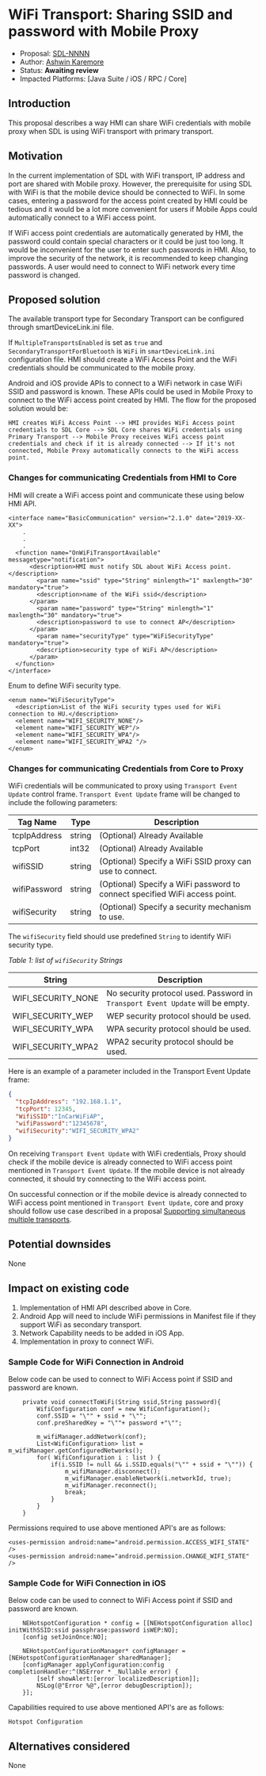 # WiFi Transport: Sharing SSID and password with Mobile Proxy

* Proposal: [SDL-NNNN](NNNN-sharing-wifi-ssid-and-password)
* Author: [Ashwin Karemore](https://github.com/ashwink11)
* Status: **Awaiting review**
* Impacted Platforms: [Java Suite / iOS / RPC / Core]

## Introduction

This proposal describes a way HMI can share WiFi credentials with mobile proxy when SDL is using WiFi transport with primary transport. 

## Motivation

In the current implementation of SDL with WiFi transport, IP address and port are shared with Mobile proxy. However, the prerequisite for using SDL with WiFi is that the mobile device should be connected to WiFi.
In some cases, entering a password for the access point created by HMI could be tedious and it would be a lot more convenient for users if Mobile Apps could automatically connect to a WiFi access point.

If WiFi access point credentials are automatically generated by HMI, the password could contain special characters or it could be just too long. It would be inconvenient for the user to enter such passwords in HMI. Also, to improve the security of the network, it is recommended to keep changing passwords. A user would need to connect to WiFi network every time password is changed.

## Proposed solution

The available transport type for Secondary Transport can be configured through smartDeviceLink.ini file. 

If `MultipleTransportsEnabled` is set as `true` and `SecondaryTransportForBluetooth` is `WiFi` in `smartDeviceLink.ini` configuration file. HMI should create a WiFi Access Point and the WiFi credentials should be communicated to the mobile proxy.

Android and iOS provide APIs to connect to a WiFi network in case WiFi SSID and password is known. These APIs could be used in Mobile Proxy to connect to the WiFi access point created by HMI. The flow for the proposed solution would be:

`HMI creates WiFi Access Point --> HMI provides WiFi Access point credentials to SDL Core --> SDL Core shares WiFi credentials using Primary Transport --> Mobile Proxy receives WiFi access point credentials and check if it is already connected --> If it's not connected, Mobile Proxy automatically connects to the WiFi access point.`

### Changes for communicating Credentials from HMI to Core

HMI will create a WiFi access point and communicate these using below HMI API.

```
<interface name="BasicCommunication" version="2.1.0" date="2019-XX-XX">
	.
	.
	.
  <function name="OnWiFiTransportAvailable" messagetype="notification">
      <description>HMI must notify SDL about WiFi Access point.</description>
	    <param name="ssid" type="String" minlength="1" maxlength="30" mandatory="true">
        <description>name of the WiFi ssid</description>
      </param>
	    <param name="password" type="String" minlength="1" maxlength="30" mandatory="true">
        <description>password to use to connect AP</description>
      </param>
	    <param name="securityType" type="WiFiSecurityType" mandatory="true">
        <description>security type of WiFi AP</description>
      </param>
  </function>
</interface>
```

Enum to define WiFi security type.

```
<enum name="WiFiSecurityType">
  <description>List of the WiFi security types used for WiFi connection to HU.</description>
  <element name="WIFI_SECURITY_NONE"/>
  <element name="WIFI_SECURITY_WEP"/>
  <element name="WIFI_SECURITY_WPA"/>
  <element name="WIFI_SECURITY_WPA2 "/>
</enum>
```

### Changes for communicating Credentials from Core to Proxy

WiFi credentials will be communicated to proxy using `Transport Event Update` control frame. `Transport Event Update` frame will be changed to include the following parameters:

Tag Name     | Type   | Description  
-------------|--------|------------
tcpIpAddress | string | (Optional) Already Available
tcpPort      | int32  | (Optional) Already Available
wifiSSID | string | (Optional) Specify a WiFi SSID proxy can use to connect.
wifiPassword | string | (Optional) Specify a WiFi password to connect specified WiFi access point.
wifiSecurity | string | (Optional) Specify a security mechanism to use.

The `wifiSecurity` field should use predefined `String` to identify WiFi security type.

*Table 1: list of `wifiSecurity` Strings*

String                 | Description
-----------------------|------------
WIFI\_SECURITY\_NONE         | No security protocol used. Password in `Transport Event Update` will be empty.
WIFI\_SECURITY\_WEP               | WEP security protocol should be used. 
WIFI\_SECURITY\_WPA   | WPA security protocol should be used. 
WIFI\_SECURITY\_WPA2 | WPA2 security protocol should be used. 


Here is an example of a parameter included in the Transport Event Update frame:

```json
{
  "tcpIpAddress": "192.168.1.1",
  "tcpPort": 12345,
  "WifiSSID":"InCarWiFiAP",
  "wifiPassword":"12345678",
  "wifiSecurity":"WIFI_SECURITY_WPA2"
}
```

On receiving `Transport Event Update` with WiFi credentials, Proxy should check if the mobile device is already connected to WiFi access point mentioned in `Transport Event Update`. If the mobile device is not already connected, it should try connecting to the WiFi access point. 

On successful connection or if the mobile device is already connected to WiFi access point mentioned in `Transport Event Update`, core and proxy should follow use case described in a proposal [Supporting simultaneous multiple transports](https://github.com/smartdevicelink/sdl_evolution/blob/master/proposals/0141-multiple-transports.md "Supporting simultaneous multiple transports").


## Potential downsides

None

## Impact on existing code

1. Implementation of HMI API described above in Core. 
2. Android App will need to include WiFi permissions in Manifest file if they support WiFi as secondary transport.
3. Network Capability needs to be added in iOS App.
4. Implementation in proxy to connect WiFi.

### Sample Code for WiFi Connection in Android

Below code can be used to connect to WiFi Access point if SSID and password are known.

```
    private void connectToWiFi(String ssid,String password){
        WifiConfiguration conf = new WifiConfiguration();
        conf.SSID = "\"" + ssid + "\"";
        conf.preSharedKey = "\""+ password +"\"";

        m_wifiManager.addNetwork(conf);
        List<WifiConfiguration> list = m_wifiManager.getConfiguredNetworks();
        for( WifiConfiguration i : list ) {
            if(i.SSID != null && i.SSID.equals("\"" + ssid + "\"")) {
                m_wifiManager.disconnect();
                m_wifiManager.enableNetwork(i.networkId, true);
                m_wifiManager.reconnect();
                break;
            }
        }
    }
```
Permissions required to use above mentioned API's are as follows:

```
<uses-permission android:name="android.permission.ACCESS_WIFI_STATE" />
<uses-permission android:name="android.permission.CHANGE_WIFI_STATE" />
```
### Sample Code for WiFi Connection in iOS

Below code can be used to connect to WiFi Access point if SSID and password are known.

```
    NEHotspotConfiguration * config = [[NEHotspotConfiguration alloc] initWithSSID:ssid passphrase:password isWEP:NO];
    [config setJoinOnce:NO];
    
    NEHotspotConfigurationManager* configManager = [NEHotspotConfigurationManager sharedManager];
    [configManager applyConfiguration:config completionHandler:^(NSError * _Nullable error) {
        [self showAlert:[error localizedDescription]];
        NSLog(@"Error %@",[error debugDescription]);
    }];
```
Capabilities required to use above mentioned API's are as follows:

```
Hotspot Configuration
```
  

## Alternatives considered

None

